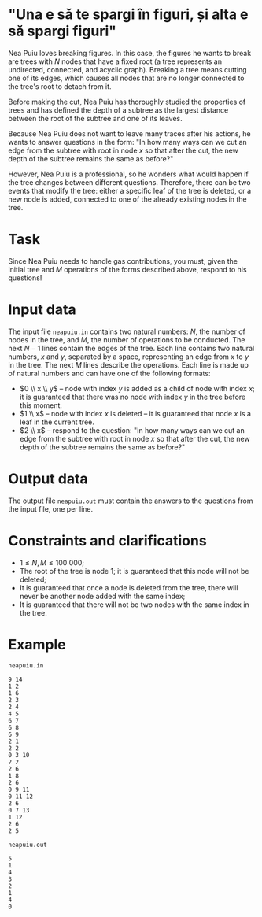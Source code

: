 # "Una e să te spargi în figuri, și alta e să spargi figuri"

Nea Puiu loves breaking figures. In this case, the figures he wants to break are trees with $N$ nodes that have a fixed root (a tree represents an undirected, connected, and acyclic graph). Breaking a tree means cutting one of its edges, which causes all nodes that are no longer connected to the tree's root to detach from it.

Before making the cut, Nea Puiu has thoroughly studied the properties of trees and has defined the depth of a subtree as the largest distance between the root of the subtree and one of its leaves.

Because Nea Puiu does not want to leave many traces after his actions, he wants to answer questions in the form: "In how many ways can we cut an edge from the subtree with root in node $x$ so that after the cut, the new depth of the subtree remains the same as before?"

However, Nea Puiu is a professional, so he wonders what would happen if the tree changes between different questions. Therefore, there can be two events that modify the tree: either a specific leaf of the tree is deleted, or a new node is added, connected to one of the already existing nodes in the tree.

# Task
Since Nea Puiu needs to handle gas contributions, you must, given the initial tree and $M$ operations of the forms described above, respond to his questions!

# Input data
The input file `neapuiu.in` contains two natural numbers: $N$, the number of nodes in the tree, and $M$, the number of operations to be conducted.
The next $N - 1$ lines contain the edges of the tree. Each line contains two natural numbers, $x$ and $y$, separated by a space, representing an edge from $x$ to $y$ in the tree.
The next $M$ lines describe the operations. Each line is made up of natural numbers and can have one of the following formats:
* $0 \\ x \\ y$ – node with index $y$ is added as a child of node with index $x$; it is guaranteed that there was no node with index $y$ in the tree before this moment.
* $1 \\ x$ – node with index $x$ is deleted – it is guaranteed that node $x$ is a leaf in the current tree.
* $2 \\ x$ – respond to the question: "In how many ways can we cut an edge from the subtree with root in node $x$ so that after the cut, the new depth of the subtree remains the same as before?"

# Output data
The output file `neapuiu.out` must contain the answers to the questions from the input file, one per line.

# Constraints and clarifications
* $1 \leq N, M \leq 100 \ 000$;
* The root of the tree is node 1; it is guaranteed that this node will not be deleted;
* It is guaranteed that once a node is deleted from the tree, there will never be another node added with the same index;
* It is guaranteed that there will not be two nodes with the same index in the tree.

# Example

`neapuiu.in`
```
9 14 
1 2
1 6 
2 3 
2 4 
4 5 
6 7 
6 8 
6 9 
2 1 
2 2 
0 3 10 
2 2 
2 6 
1 8 
2 6 
0 9 11 
0 11 12 
2 6 
0 7 13 
1 12 
2 6 
2 5
```

`neapuiu.out`
```
5 
1 
4 
3 
2 
1 
4 
0
